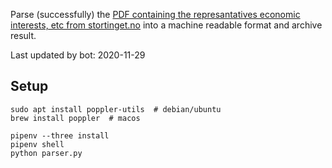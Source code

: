 Parse (successfully) the [PDF containing the represantatives economic interests, etc from stortinget.no](https://www.stortinget.no/no/Stortinget-og-demokratiet/Representantene/Okonomiske-interesser/) into a machine readable format and archive result.

Last updated by bot: 2020-11-29

## Setup
    sudo apt install poppler-utils  # debian/ubuntu
    brew install poppler  # macos

    pipenv --three install
    pipenv shell
    python parser.py
